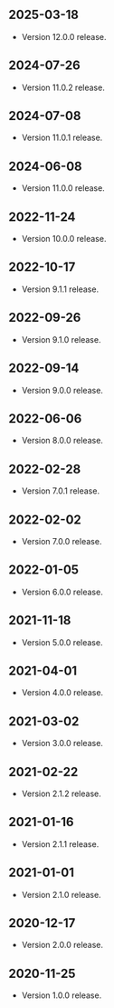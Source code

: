 ## 2025-03-18

- Version 12.0.0 release.

## 2024-07-26

- Version 11.0.2 release.

## 2024-07-08

- Version 11.0.1 release.

## 2024-06-08

- Version 11.0.0 release.

## 2022-11-24

- Version 10.0.0 release.

## 2022-10-17

- Version 9.1.1 release.

## 2022-09-26

- Version 9.1.0 release.

## 2022-09-14

- Version 9.0.0 release.

## 2022-06-06

- Version 8.0.0 release.

## 2022-02-28

- Version 7.0.1 release.

## 2022-02-02

- Version 7.0.0 release.

## 2022-01-05

- Version 6.0.0 release.

## 2021-11-18

- Version 5.0.0 release.

## 2021-04-01

- Version 4.0.0 release.

## 2021-03-02

- Version 3.0.0 release.

## 2021-02-22

- Version 2.1.2 release.

## 2021-01-16

- Version 2.1.1 release.

## 2021-01-01

- Version 2.1.0 release.

## 2020-12-17

- Version 2.0.0 release.

## 2020-11-25

- Version 1.0.0 release.
